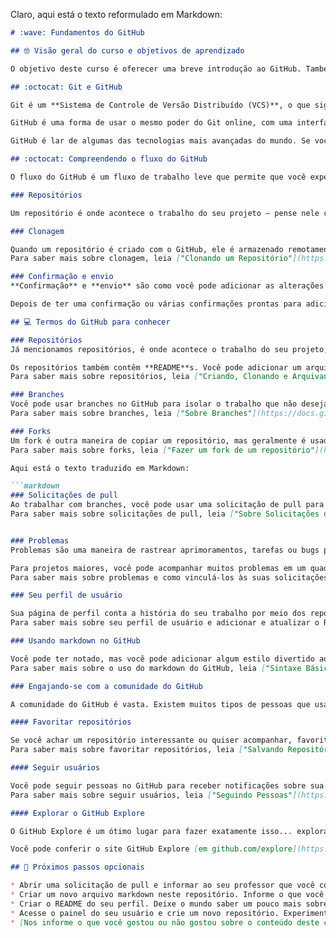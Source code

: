 Claro, aqui está o texto reformulado em Markdown:

```markdown
# :wave: Fundamentos do GitHub 

## 🤓 Visão geral do curso e objetivos de aprendizado 

O objetivo deste curso é oferecer uma breve introdução ao GitHub. Também vamos fornecer materiais para aprendizado adicional e algumas ideias para começar na nossa plataforma. 🚀

## :octocat: Git e GitHub

Git é um **Sistema de Controle de Versão Distribuído (VCS)**, o que significa que é uma ferramenta útil para acompanhar facilmente as alterações no seu código, colaborar e compartilhar. Com o Git, você pode rastrear as alterações que faz no seu projeto para sempre ter um registro do que trabalhou e pode facilmente voltar a uma versão anterior, se necessário. Também facilita o trabalho com outras pessoas – grupos de pessoas podem trabalhar juntas no mesmo projeto e mesclar suas alterações em uma fonte final!

GitHub é uma forma de usar o mesmo poder do Git online, com uma interface fácil de usar. É usado em todo o mundo do software e além para colaborar e manter o histórico de projetos.

GitHub é lar de algumas das tecnologias mais avançadas do mundo. Se você está visualizando dados ou construindo um novo jogo, há toda uma comunidade e conjunto de ferramentas no GitHub que podem levá-lo para o próximo passo. Este curso começa com o básico do GitHub, mas vamos aprofundar o assunto mais tarde.

## :octocat: Compreendendo o fluxo do GitHub 

O fluxo do GitHub é um fluxo de trabalho leve que permite que você experimente e colabore em seus projetos facilmente, sem o risco de perder seu trabalho anterior.

### Repositórios

Um repositório é onde acontece o trabalho do seu projeto – pense nele como sua pasta de projeto. Ele contém todos os arquivos do seu projeto e o histórico de revisões. Você pode trabalhar dentro de um repositório sozinho ou convidar outras pessoas para colaborar com você nesses arquivos.

### Clonagem 

Quando um repositório é criado com o GitHub, ele é armazenado remotamente na ☁️. Você pode clonar um repositório para criar uma cópia local no seu computador e, em seguida, usar o Git para sincronizar os dois. Isso facilita a correção de problemas, adição ou remoção de arquivos e envio de commits maiores. Você também pode usar a ferramenta de edição de sua escolha em vez da interface do GitHub. A clonagem de um repositório também baixa todos os dados do repositório que o GitHub possui naquele momento, incluindo todas as versões de cada arquivo e pasta do projeto! Isso pode ser útil se você experimentar com o projeto e, em seguida, perceber que gostou mais de uma versão anterior. 
Para saber mais sobre clonagem, leia ["Clonando um Repositório"](https://docs.github.com/en/github/creating-cloning-and-archiving-repositories/cloning-a-repository). 

### Confirmação e envio
**Confirmação** e **envio** são como você pode adicionar as alterações que fez em sua máquina local ao repositório remoto no GitHub. Dessa forma, seu instrutor e/ou colegas de equipe podem ver seu trabalho mais recente quando estiver pronto para compartilhá-lo. Você pode fazer uma confirmação quando fizer alterações em seu projeto que deseja "checkpoint". Você também pode adicionar uma **mensagem de confirmação** útil para lembrar a si mesmo ou aos seus colegas de equipe sobre o trabalho que realizou (por exemplo, "Adicionado um README com informações sobre nosso projeto").

Depois de ter uma confirmação ou várias confirmações prontas para adicionar ao seu repositório, você pode usar o comando de envio para adicionar essas alterações ao seu repositório remoto. Fazer confirmações e envios pode parecer novo no início, mas prometemos que você se acostumará com isso 🙂

## 💻 Termos do GitHub para conhecer 

### Repositórios 
Já mencionamos repositórios, é onde acontece o trabalho do seu projeto, mas vamos falar um pouco mais sobre os detalhes deles! À medida que você trabalha mais no GitHub, terá muitos repositórios, o que pode parecer confuso no início. Felizmente, seu ["painel do GitHub"](https://docs.github.com/en/github/setting-up-and-managing-your-github-user-account/about-your-personal-dashboard) ajuda a navegar facilmente pelos seus repositórios e ver informações úteis sobre eles. Certifique-se de estar logado para vê-lo!

Os repositórios também contêm **README**s. Você pode adicionar um arquivo README ao seu repositório para informar às outras pessoas por que seu projeto é útil, o que podem fazer com seu projeto e como podem usá-lo. Estamos usando este README para comunicar como aprender Git e GitHub com você. 😄 
Para saber mais sobre repositórios, leia ["Criando, Clonando e Arquivando Repositórios](https://docs.github.com/en/github/creating-cloning-and-archiving-repositories/about-repositories) e ["Sobre README's"](https://docs.github.com/en/github/creating-cloning-and-archiving-repositories/about-readmes). 

### Branches
Você pode usar branches no GitHub para isolar o trabalho que não deseja mesclar em seu projeto final ainda. Branches permitem que você desenvolva recursos, corrija bugs ou experimente com segurança novas ideias em uma área contida do seu repositório. Tipicamente, você pode criar um novo branch a partir do branch padrão do seu repositório — main. Isso cria uma nova cópia de trabalho do seu repositório para você experimentar. Depois que suas novas alterações forem revisadas por um colega de equipe ou se estiver satisfeito com elas, você pode mesclar suas alterações no branch padrão do seu repositório.
Para saber mais sobre branches, leia ["Sobre Branches"](https://docs.github.com/en/github/collaborating-with-issues-and-pull-requests/about-branches).

### Forks
Um fork é outra maneira de copiar um repositório, mas geralmente é usado quando você deseja contribuir para o projeto de outra pessoa. Fazer um fork de um repositório permite que você experimente livremente com alterações sem afetar o projeto original e é muito popular ao contribuir para projetos de software de código aberto!
Para saber mais sobre forks, leia ["Fazer um fork de um repositório"](https://docs.github.com/en/github/getting-started-with-github/fork-a-repo)

Aqui está o texto traduzido em Markdown:

```markdown
### Solicitações de pull
Ao trabalhar com branches, você pode usar uma solicitação de pull para informar aos outros sobre as alterações que deseja fazer e solicitar feedback. Uma vez que uma solicitação de pull é aberta, você pode discutir e revisar as possíveis alterações com colaboradores e adicionar mais alterações, se necessário. Você pode adicionar pessoas específicas como revisores da sua solicitação de pull, o que mostra que você quer o feedback delas sobre suas alterações! Uma vez que uma solicitação de pull está pronta para ser concluída, ela pode ser mesclada no seu branch principal.
Para saber mais sobre solicitações de pull, leia ["Sobre Solicitações de Pull"](https://docs.github.com/en/github/collaborating-with-issues-and-pull-requests/about-pull-requests). 


### Problemas
Problemas são uma maneira de rastrear aprimoramentos, tarefas ou bugs para o seu trabalho no GitHub. Problemas são uma ótima maneira de manter o controle de todas as tarefas que você deseja realizar para o seu projeto e informar aos outros sobre o que você planeja trabalhar. Você também pode usar problemas para informar a um projeto de código aberto favorito sobre um bug que encontrou ou um recurso que acha que seria ótimo adicionar!

Para projetos maiores, você pode acompanhar muitos problemas em um quadro de projeto. Os Projetos do GitHub ajudam você a organizar e priorizar seu trabalho e você pode ler mais sobre eles [neste documento "Sobre quadros de projeto](https://docs.github.com/en/github/managing-your-work-on-github/about-project-boards). Provavelmente, você não precisará de um quadro de projeto para suas atribuições, mas uma vez que avance para projetos ainda maiores, eles são uma ótima maneira de organizar o trabalho da sua equipe! Você também pode vincular solicitações de pull e problemas para mostrar que uma correção está em andamento e fechar automaticamente o problema quando alguém mesclar a solicitação de pull.
Para saber mais sobre problemas e como vinculá-los às suas solicitações de pull, leia ["Sobre Problemas"](https://docs.github.com/en/github/managing-your-work-on-github/about-issues). 

### Seu perfil de usuário

Sua página de perfil conta a história do seu trabalho por meio dos repositórios em que você está interessado, das contribuições que fez e das conversas que teve. Você também pode dar ao mundo uma visão única sobre quem você é com o README do seu perfil. Você pode usar seu perfil para informar aos futuros empregadores tudo sobre você! 
Para saber mais sobre seu perfil de usuário e adicionar e atualizar o README do seu perfil, leia ["Gerenciando o README do seu perfil"](https://docs.github.com/en/github/setting-up-and-managing-your-github-profile/managing-your-profile-readme). 

### Usando markdown no GitHub 

Você pode ter notado, mas você pode adicionar algum estilo divertido aos seus problemas, solicitações de pull e arquivos. ["Markdown"](https://guides.github.com/features/mastering-markdown/) é uma maneira fácil de estilizar seus problemas, solicitações de pull e arquivos com alguma sintaxe simples. Isso pode ser útil para organizar suas informações e facilitar a leitura para os outros. Você também pode adicionar gifs e imagens para ajudar a transmitir seu ponto de vista!
Para saber mais sobre o uso do markdown do GitHub, leia ["Sintaxe Básica de Escrita e Formatação"](https://docs.github.com/en/github/writing-on-github/basic-writing-and-formatting-syntax). 

### Engajando-se com a comunidade do GitHub

A comunidade do GitHub é vasta. Existem muitos tipos de pessoas que usam o GitHub em seu dia a dia – estudantes como você, desenvolvedores profissionais, entusiastas trabalhando em projetos de código aberto e exploradores que estão apenas começando no mundo do desenvolvimento de software por conta própria. Existem muitas maneiras de interagir com a comunidade do GitHub, mas aqui estão três lugares onde você pode começar. 

#### Favoritar repositórios 

Se você achar um repositório interessante ou quiser acompanhar, favorite-o! Quando você favorita um repositório, ele também é usado como um sinal para apresentar melhores recomendações em github.com/explore. Se você quiser voltar aos seus repositórios favoritos, pode fazer isso por meio do seu perfil de usuário. 
Para saber mais sobre favoritar repositórios, leia ["Salvando Repositórios com Estrelas"](https://docs.github.com/en/github/getting-started-with-github/saving-repositories-with-stars). 

#### Seguir usuários 

Você pode seguir pessoas no GitHub para receber notificações sobre sua atividade e descobrir projetos em suas comunidades. Quando você segue um usuário, a atividade pública do GitHub deles aparecerá no seu painel para que você possa ver todas as coisas legais em que estão trabalhando. 
Para saber mais sobre seguir usuários, leia ["Seguindo Pessoas"](https://docs.github.com/en/github/getting-started-with-github/following-people).

#### Explorar o GitHub Explore 

O GitHub Explore é um ótimo lugar para fazer exatamente isso... explorar :smile: Você pode encontrar novos projetos, eventos e desenvolvedores para interagir.

Você pode conferir o site GitHub Explore [em github.com/explore](https://github.com/explore). Quanto mais você interage com o GitHub, mais personalizada será sua visualização do Explore. 

## 📝 Próximos passos opcionais 

* Abrir uma solicitação de pull e informar ao seu professor que você concluiu este curso.  
* Criar um novo arquivo markdown neste repositório. Informe o que você aprendeu e o que ainda está confuso! Experimente estilos diferentes!
* Criar o README do seu perfil. Deixe o mundo saber um pouco mais sobre você! O que você está interessado em aprender? No que você está trabalhando? Qual é o seu hobby favorito? Saiba mais sobre como criar o README do seu perfil no documento, ["Gerenciando o README do seu perfil"](https://docs.github.com/en/github/setting-up-and-managing-your-github-profile/managing-your-profile-readme).
* Acesse o painel do seu usuário e crie um novo repositório. Experimente os recursos dentro desse repositório para se familiarizar com eles. 
* [Nos informe o que você gostou ou não gostou sobre o conteúdo deste curso](https://support.github.com/contact/education). O que você gostaria de ver mais? O que seria interessante ou útil para
